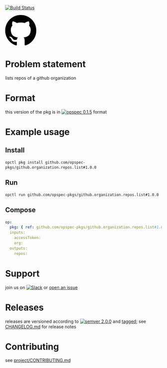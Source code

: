 [![Build Status](https://travis-ci.org/opspec-pkgs/github.organization.repos.list.svg?branch=master)](https://travis-ci.org/opspec-pkgs/github.organization.repos.list)

<img src="icon.svg" alt="icon" height="100px">

# Problem statement

lists repos of a github organization

# Format

this version of the pkg is in [![opspec 0.1.5](https://img.shields.io/badge/opspec-0.1.5-brightgreen.svg?colorA=6b6b6b&colorB=fc16be)](https://opspec.io/0.1.5/packages.html) format

# Example usage

## Install

```shell
opctl pkg install github.com/opspec-pkgs/github.organization.repos.list#1.0.0
```

## Run

```
opctl run github.com/opspec-pkgs/github.organization.repos.list#1.0.0
```

## Compose

```yaml
op:
  pkg: { ref: github.com/opspec-pkgs/github.organization.repos.list#1.0.0 }
  inputs:
    accessToken:
    org:
  outputs:
    repos:
```

# Support

join us on
[![Slack](https://opspec-slackin.herokuapp.com/badge.svg)](https://opspec-slackin.herokuapp.com/)
or
[open an issue](https://github.com/opspec-pkgs/github.organization.repos.list/issues)

# Releases

releases are versioned according to
[![semver 2.0.0](https://img.shields.io/badge/semver-2.0.0-brightgreen.svg)](http://semver.org/spec/v2.0.0.html)
and [tagged](https://git-scm.com/book/en/v2/Git-Basics-Tagging); see
[CHANGELOG.md](CHANGELOG.md) for release notes

# Contributing

see
[project/CONTRIBUTING.md](https://github.com/opspec-pkgs/project/blob/master/CONTRIBUTING.md)

